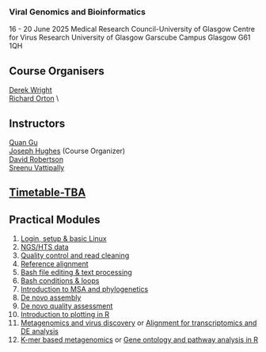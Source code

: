 ### Viral Genomics and Bioinformatics
16 - 20 June 2025
Medical Research Council-University of Glasgow Centre for Virus Research
University of Glasgow
Garscube Campus	
Glasgow
G61 1QH

## Course Organisers

[Derek Wright](https://www.gla.ac.uk/schools/infectionimmunity/staff/derekwright/) \
[Richard Orton](https://www.gla.ac.uk/schools/infectionimmunity/staff/richardorton/) \

## Instructors

[Quan Gu](https://www.gla.ac.uk/schools/infectionimmunity/staff/quangu/) \
[Joseph Hughes](https://www.gla.ac.uk/schools/infectionimmunity/staff/josephhughes/) (Course Organizer) \
[David Robertson](https://www.gla.ac.uk/schools/infectionimmunity/staff/davidrobertson/) \
[Sreenu Vattipally](https://www.gla.ac.uk/schools/infectionimmunity/staff/sreenuvattipally/)

## [Timetable-TBA](/images/TimetableProposal.pdf)

## Practical Modules
1. [Login, setup & basic Linux](docs/Basic_Linux.md)
2. [NGS/HTS data](docs/NGS_data.md)
3. [Quality control and read cleaning](docs/ReadCleaning.md)
4. [Reference alignment](docs/RefAlign.md)
5. [Bash file editing & text processing](docs/textFormatting.md)
6. [Bash conditions & loops](docs/conditions_loops.md)
7. [Introduction to MSA and phylogenetics](docs/Phylogenetics.md)
8. [De novo assembly](docs/DeNovoPracticals.md)
9.  [De novo quality assessment](docs/QualityAssessment.md)
10. [Introduction to plotting in R](docs/plottingR.md)
11. [Metagenomics and virus discovery](docs/Metagenomics.md) or [Alignment for transcriptomics and DE analysis](docs/Transcriptomics.md)
12. [K-mer based metagenomics](docs/KmerMetagenomics.md) or [Gene ontology and pathway analysis in R](docs/GeneOntologyPathway.md)
